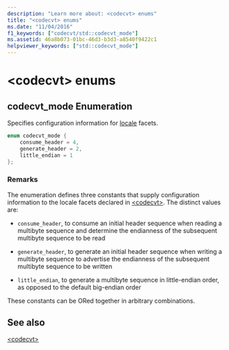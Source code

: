 ```yaml
---
description: "Learn more about: <codecvt> enums"
title: "<codecvt> enums"
ms.date: "11/04/2016"
f1_keywords: ["codecvt/std::codecvt_mode"]
ms.assetid: 46a8b073-01bc-46d3-b3d3-a8540f9422c1
helpviewer_keywords: ["std::codecvt_mode"]
---
```

# &lt;codecvt&gt; enums

## <a name="codecvt_mode"></a> codecvt_mode Enumeration

Specifies configuration information for [locale](../standard-library/locale-class.md) facets.

```cpp
enum codecvt_mode {
    consume_header = 4,
    generate_header = 2,
    little_endian = 1
};
```

### Remarks

The enumeration defines three constants that supply configuration information to the locale facets declared in [\<codecvt>](../standard-library/codecvt.md). The distinct values are:

- `consume_header`, to consume an initial header sequence when reading a multibyte sequence and determine the endianness of the subsequent multibyte sequence to be read

- `generate_header`, to generate an initial header sequence when writing a multibyte sequence to advertise the endianness of the subsequent multibyte sequence to be written

- `little_endian`, to generate a multibyte sequence in little-endian order, as opposed to the default big-endian order

These constants can be ORed together in arbitrary combinations.

## See also

[\<codecvt>](../standard-library/codecvt.md)
